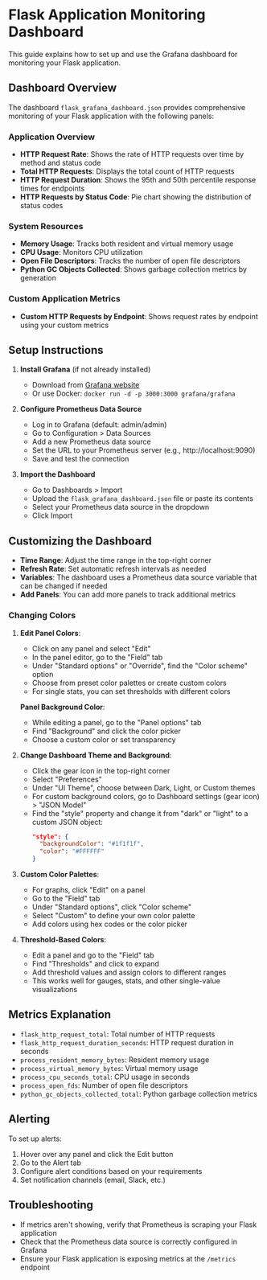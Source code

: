 # Flask Application Monitoring Dashboard

This guide explains how to set up and use the Grafana dashboard for monitoring your Flask application.

## Dashboard Overview

The dashboard `flask_grafana_dashboard.json` provides comprehensive monitoring of your Flask application with the following panels:

### Application Overview
- **HTTP Request Rate**: Shows the rate of HTTP requests over time by method and status code
- **Total HTTP Requests**: Displays the total count of HTTP requests
- **HTTP Request Duration**: Shows the 95th and 50th percentile response times for endpoints
- **HTTP Requests by Status Code**: Pie chart showing the distribution of status codes

### System Resources
- **Memory Usage**: Tracks both resident and virtual memory usage
- **CPU Usage**: Monitors CPU utilization
- **Open File Descriptors**: Tracks the number of open file descriptors
- **Python GC Objects Collected**: Shows garbage collection metrics by generation

### Custom Application Metrics
- **Custom HTTP Requests by Endpoint**: Shows request rates by endpoint using your custom metrics

## Setup Instructions

1. **Install Grafana** (if not already installed)
   - Download from [Grafana website](https://grafana.com/grafana/download)
   - Or use Docker: `docker run -d -p 3000:3000 grafana/grafana`

2. **Configure Prometheus Data Source**
   - Log in to Grafana (default: admin/admin)
   - Go to Configuration > Data Sources
   - Add a new Prometheus data source
   - Set the URL to your Prometheus server (e.g., http://localhost:9090)
   - Save and test the connection

3. **Import the Dashboard**
   - Go to Dashboards > Import
   - Upload the `flask_grafana_dashboard.json` file or paste its contents
   - Select your Prometheus data source in the dropdown
   - Click Import

## Customizing the Dashboard

- **Time Range**: Adjust the time range in the top-right corner
- **Refresh Rate**: Set automatic refresh intervals as needed
- **Variables**: The dashboard uses a Prometheus data source variable that can be changed if needed
- **Add Panels**: You can add more panels to track additional metrics

### Changing Colors

1. **Edit Panel Colors**:
   - Click on any panel and select "Edit"
   - In the panel editor, go to the "Field" tab
   - Under "Standard options" or "Override", find the "Color scheme" option
   - Choose from preset color palettes or create custom colors
   - For single stats, you can set thresholds with different colors
   
   **Panel Background Color**:
   - While editing a panel, go to the "Panel options" tab
   - Find "Background" and click the color picker
   - Choose a custom color or set transparency

2. **Change Dashboard Theme and Background**:
   - Click the gear icon in the top-right corner
   - Select "Preferences"
   - Under "UI Theme", choose between Dark, Light, or Custom themes
   - For custom background colors, go to Dashboard settings (gear icon) > "JSON Model"
   - Find the "style" property and change it from "dark" or "light" to a custom JSON object:
     ```json
     "style": {
       "backgroundColor": "#1f1f1f",
       "color": "#FFFFFF"
     }
     ```

3. **Custom Color Palettes**:
   - For graphs, click "Edit" on a panel
   - Go to the "Field" tab
   - Under "Standard options", click "Color scheme"
   - Select "Custom" to define your own color palette
   - Add colors using hex codes or the color picker

4. **Threshold-Based Colors**:
   - Edit a panel and go to the "Field" tab
   - Find "Thresholds" and click to expand
   - Add threshold values and assign colors to different ranges
   - This works well for gauges, stats, and other single-value visualizations

## Metrics Explanation

- `flask_http_request_total`: Total number of HTTP requests
- `flask_http_request_duration_seconds`: HTTP request duration in seconds
- `process_resident_memory_bytes`: Resident memory usage
- `process_virtual_memory_bytes`: Virtual memory usage
- `process_cpu_seconds_total`: CPU usage in seconds
- `process_open_fds`: Number of open file descriptors
- `python_gc_objects_collected_total`: Python garbage collection metrics

## Alerting

To set up alerts:

1. Hover over any panel and click the Edit button
2. Go to the Alert tab
3. Configure alert conditions based on your requirements
4. Set notification channels (email, Slack, etc.)

## Troubleshooting

- If metrics aren't showing, verify that Prometheus is scraping your Flask application
- Check that the Prometheus data source is correctly configured in Grafana
- Ensure your Flask application is exposing metrics at the `/metrics` endpoint